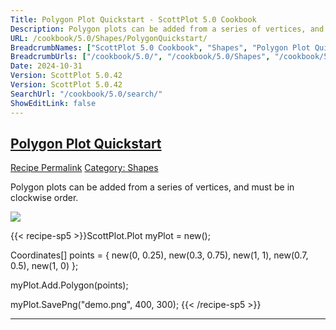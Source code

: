 ```yaml
---
Title: Polygon Plot Quickstart - ScottPlot 5.0 Cookbook
Description: Polygon plots can be added from a series of vertices, and must be in clockwise order.
URL: /cookbook/5.0/Shapes/PolygonQuickstart/
BreadcrumbNames: ["ScottPlot 5.0 Cookbook", "Shapes", "Polygon Plot Quickstart"]
BreadcrumbUrls: ["/cookbook/5.0/", "/cookbook/5.0/Shapes", "/cookbook/5.0/Shapes/PolygonQuickstart"]
Date: 2024-10-31
Version: ScottPlot 5.0.42
Version: ScottPlot 5.0.42
SearchUrl: "/cookbook/5.0/search/"
ShowEditLink: false
---
```



<h2 style='border-bottom: 0;'><a href='/cookbook/5.0/Shapes/PolygonQuickstart'>Polygon Plot Quickstart</a></h2>

<div class="d-flex mb-2">
<a class="btn btn-sm btn-primary me-1" href="/cookbook/5.0/Shapes/PolygonQuickstart">Recipe Permalink</a>
<a class="btn btn-sm btn-success me-1" href="/cookbook/5.0/Shapes">Category: Shapes</a>
</div>

Polygon plots can be added from a series of vertices, and must be in clockwise order.

[![](/cookbook/5.0/images/PolygonQuickstart.png?241031194635)](/cookbook/5.0/images/PolygonQuickstart.png?241031194635)

{{< recipe-sp5 >}}ScottPlot.Plot myPlot = new();

Coordinates[] points =
{
    new(0,   0.25),
    new(0.3, 0.75),
    new(1,   1),
    new(0.7, 0.5),
    new(1,   0)
};

myPlot.Add.Polygon(points);

myPlot.SavePng("demo.png", 400, 300);
{{< /recipe-sp5 >}}

<hr class='my-5 invisible'>


